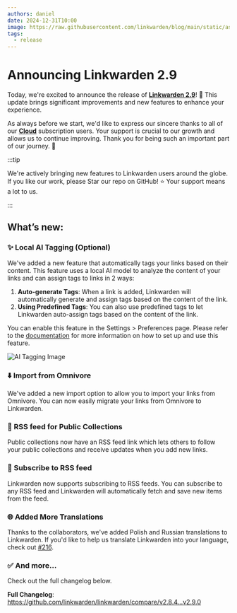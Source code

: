```yaml
---
authors: daniel
date: 2024-12-31T10:00
image: https://raw.githubusercontent.com/linkwarden/blog/main/static/assets/social_previews/1.jpg
tags:
  - release
---
```


# Announcing Linkwarden 2.9

Today, we're excited to announce the release of **[Linkwarden 2.9](https://linkwarden.app/?utm_source=Blog&utm_medium=social&utm_campaign=v2_9_announcement)**! 🥳 This update brings significant improvements and new features to enhance your experience.

As always before we start, we'd like to express our sincere thanks to all of our **[Cloud](https://linkwarden.app/#pricing)** subscription users. Your support is crucial to our growth and allows us to continue improving. Thank you for being such an important part of our journey. 🚀

<!--truncate-->

:::tip

We're actively bringing new features to Linkwarden users around the globe. If you like our work, please Star our repo on GitHub! ⭐️ Your support means a lot to us.

:::

## What’s new:

### ✨ Local AI Tagging (Optional)

We've added a new feature that automatically tags your links based on their content. This feature uses a local AI model to analyze the content of your links and can assign tags to links in 2 ways:

1. **Auto-generate Tags**: When a link is added, Linkwarden will automatically generate and assign tags based on the content of the link.
2. **Using Predefined Tags**: You can also use predefined tags to let Linkwarden auto-assign tags based on the content of the link.

You can enable this feature in the Settings > Preferences page. Please refer to the [documentation](https://docs.linkwarden.app/usage/ai-tagging) for more information on how to set up and use this feature.

<img src="/assets/v2.9/ai_tagging.jpeg" alt="AI Tagging Image" />

### ⬇️ Import from Omnivore

We've added a new import option to allow you to import your links from Omnivore. You can now easily migrate your links from Omnivore to Linkwarden.

### 🌟 RSS feed for Public Collections

Public collections now have an RSS feed link which lets others to follow your public collections and receive updates when you add new links.

### 🔔 Subscribe to RSS feed

Linkwarden now supports subscribing to RSS feeds. You can subscribe to any RSS feed and Linkwarden will automatically fetch and save new items from the feed.

### 🌐 Added More Translations

Thanks to the collaborators, we've added Polish and Russian translations to Linkwarden. If you'd like to help us translate Linkwarden into your language, check out [#216](https://github.com/linkwarden/linkwarden/issues/216).

### ✅ And more...

Check out the full changelog below.

**Full Changelog**: https://github.com/linkwarden/linkwarden/compare/v2.8.4...v2.9.0
